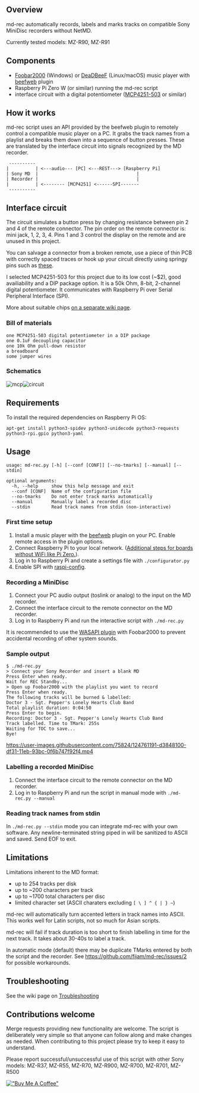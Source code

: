 ## Overview

md-rec automatically records, labels and marks tracks on compatible Sony MiniDisc recorders without NetMD.

Currently tested models: MZ-R90, MZ-R91

## Components

- [Foobar2000](https://www.foobar2000.org/) (Windows) or [DeaDBeeF](https://deadbeef.sourceforge.io/) (Linux/macOS) music player with [beefweb](https://github.com/hyperblast/beefweb) plugin
- Raspberry Pi Zero W (or similar) running the md-rec script
- interface circuit with a digital potentiometer ([MCP4251-503](https://www.microchip.com/wwwproducts/en/MCP4251) or similar)

## How it works

md-rec script uses an API provided by the beefweb plugin to remotely control a compatible music player on a PC. It grabs the track names from a playlist and breaks them down into a sequence of button presses. These are translated by the interface circuit into signals recognized by the MD recorder. 

```
 ----------
|          | <---audio--- [PC] <---REST---> [Raspberry Pi]
| Sony MD  |                                     |
| Recorder |                                     |
|          | <-------- [MCP4251] <------SPI-------
 ----------
 ```
## Interface circuit

The circuit simulates a button press by changing resistance between pin 2 and 4 of the remote connector. The pin order on the remote connector is: mini jack, 1, 2, 3, 4. Pins 1 and 3 control the display on the remote and are unused in this project.

You can salvage a connector from a broken remote, use a piece of thin PCB with correctly spaced traces or hook up your circuit directly using springy pins such as [these](https://botland.store/connectors-raster-254-mm/6889-pin-for-case-raster254mm-10pcs.html).

I selected MCP4251-503 for this project due to its low cost (~$2), good availiability and a DIP package option. It is a 50k Ohm, 8-bit, 2-channel digital potentiometer. It communicates with Raspberry Pi over Serial Peripheral Interface (SPI).

More about suitable chips [on a separate wiki page](https://github.com/fijam/md-rec/wiki/IC-choice). 

### Bill of materials

	one MCP4251-503 digital potentiometer in a DIP package
	one 0.1uF decoupling capacitor
	one 10k Ohm pull-down resistor
	a breadboard
	some jumper wires

### Schematics

![mcp](https://user-images.githubusercontent.com/75824/124385086-93749280-dcd4-11eb-975d-0333a9a299c7.png)![circuit](https://user-images.githubusercontent.com/75824/124750990-6a4b4080-df26-11eb-8a8f-61b44d9fd752.jpg)


## Requirements

To install the required dependencies on Raspberry Pi OS:

```
apt-get install python3-spidev python3-unidecode python3-requests python3-rpi.gpio python3-yaml
```

## Usage

```
usage: md-rec.py [-h] [--conf [CONF]] [--no-tmarks] [--manual] [--stdin]

optional arguments:
  -h, --help     show this help message and exit
  --conf [CONF]  Name of the configuration file
  --no-tmarks    Do not enter track marks automatically
  --manual       Manually label a recorded disc
  --stdin        Read track names from stdin (non-interactive)
```

### First time setup

1. Install a music player with the [beefweb](https://github.com/hyperblast/beefweb) plugin on your PC. Enable remote access in the plugin options. 
2. Connect Raspberry Pi to your local network. ([Additional steps for boards without WiFi like Pi Zero.](https://github.com/fijam/md-rec/wiki/Networking-with-Windows-over-USB)).
3. Log in to Raspberry Pi and create a settings file with `./configurator.py`
4. Enable SPI with [raspi-config](https://www.raspberrypi.org/documentation/configuration/raspi-config.md).

### Recording a MiniDisc

1. Connect your PC audio output (toslink or analog) to the input on the MD recorder.
2. Connect the interface circuit to the remote connector on the MD recorder.
3. Log in to Raspberry Pi and run the interactive script with `./md-rec.py`

It is recommended to use the [WASAPI plugin](https://www.foobar2000.org/components/view/foo_out_wasapi) with Foobar2000 to prevent accidental recording of other system sounds.

### Sample output

```
$ ./md-rec.py
> Connect your Sony Recorder and insert a blank MD
Press Enter when ready.
Wait for REC Standby...
> Open up Foobar2000 with the playlist you want to record
Press Enter when ready.
The following tracks will be burned & labelled:
Doctor 3 - Sgt. Pepper's Lonely Hearts Club Band
Total playlist duration: 0:04:50
Press Enter to begin.
Recording: Doctor 3 - Sgt. Pepper's Lonely Hearts Club Band
Track labelled. Time to TMark: 255s
Waiting for TOC to save...
Bye!
```
https://user-images.githubusercontent.com/75824/124761191-d3848100-df31-11eb-93bc-0f6b747f92f4.mp4

### Labelling a recorded MiniDisc

1. Connect the interface circuit to the remote connector on the MD recorder.
2. Log in to Raspberry Pi and run the script in manual mode with `./md-rec.py --manual`

### Reading track names from stdin

In `./md-rec.py --stdin` mode you can integrate md-rec with your own software. Any newline-terminated string piped in will be sanitized to ASCII and saved. Send EOF to exit. 

## Limitations

Limitations inherent to the MD format:

- up to 254 tracks per disk
- up to ~200 characters per track
- up to ~1700 total characters per disc
- limited character set (ASCII charaters excluding `[ \ ] ^ { | } ~`)

md-rec will automatically turn accented letters in track names into ASCII. This works well for Latin scripts, not so much for Asian scripts.

md-rec will fail if track duration is too short to finish labelling in time for the next track. It takes about 30-40s to label a track.

In automatic mode (default) there may be duplicate TMarks entered by both the script and the recorder. See https://github.com/fijam/md-rec/issues/2 for possible workarounds.

## Troubleshooting

See the wiki page on [Troubleshooting](https://github.com/fijam/md-rec/wiki/Troubleshooting)

## Contributions welcome

Merge requests providing new functionality are welcome. The script is deliberately very simple so that anyone can follow along and make changes as needed. When contributing to this project please try to keep it easy to understand.

Please report successful/unsuccessful use of this script with other Sony models: MZ-R37, MZ-R55, MZ-R70, MZ-R900, MZ-R700, MZ-R701, MZ-R500

[!["Buy Me A Coffee"](https://www.buymeacoffee.com/assets/img/custom_images/orange_img.png)](https://www.buymeacoffee.com/fijam)
